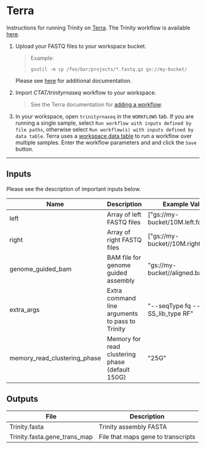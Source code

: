 # Terra

Instructions for running Trinity on [Terra](https://app.terra.bio/#workspaces/ctat-firecloud/Trinity). The Trinity workflow is available [here](https://portal.firecloud.org/#methods/CTAT/trinityrnaseq/).

1.  Upload your FASTQ files to your workspace bucket.
    > Example:
    > 
    >     gsutil -m cp /foo/bar/projects/*.fastq.gz gs://my-bucket/

    Please see [here](https://support.terra.bio/hc/en-us/articles/360024056512-Uploading-to-a-workspace-Google-bucket) for additional documentation.

1.  Import *CTAT/trinityrnaseq* workflow to your workspace.
    > See the Terra documentation for [adding a workflow](https://support.terra.bio/hc/en-us/articles/360025674392-Finding-the-workflow-method-you-need-in-the-Methods-Repository). 


1.  In your workspace, open `trinityrnaseq` in the `WORKFLOWS` tab. 
    If you are running a single sample, select
    `Run workflow with inputs defined by file paths`, otherwise select `Run workflow(s) with inputs defined by data table`.
    Terra uses a [workspace data table](https://support.terra.bio/hc/en-us/articles/360025758392) to run a workflow over multiple samples.
    Enter the workflow parameters and and click the `Save` button. 
-----

## Inputs

Please see the description of important inputs below.


| Name           | Description | Example Value
| -------------- | ----------- | ----------- |
| left           | Array of left FASTQ files | ["gs://my-bucket/10M.left.fq.gz"] |
| right          | Array of right FASTQ files | ["gs://my-bucket//10M.right.fq.gz"] |
| genome_guided_bam | BAM file for genome guided assembly | "gs://my-bucket//aligned.bam" 
| extra_args     | Extra command line arguments to pass to Trinity | "--seqType fq --SS_lib_type RF" |
| memory_read_clustering_phase          | Memory for read clustering phase (default 150G) | "25G" |


## Outputs

| File        | Description |
| ----------- | ----------- |
| Trinity.fasta  | Trinity assembly FASTA |
| Trinity.fasta.gene_trans_map  | File that maps gene to transcripts |
